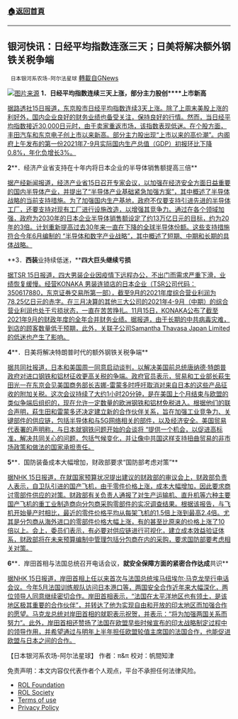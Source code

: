 ###  [:house:返回首頁](https://github.com/ourhimalayas/txt)
---


## 银河快讯：日经平均指数连涨三天；日美将解决额外钢铁关税争端
` 日本银河系农场-阿尔法星球` [轉載自GNews](https://gnews.org/zh-hans/1672350/)

![](https://assets.gnews.org/wp-content/uploads/2021/11/cropped_image_l.png)[图片来源](https://english.kyodonews.net/)
**1．日经****平均****指数连续三天上涨，部分****主力股****创****上市新高**

[据路透社15日报道，东京股市日经平均指数连续3天上涨。除了上周末美股上涨的利好外，国内企业良好的财务业绩也备受关注，保持良好的行情。然而，当日经平均指数接近30,000日元时，由于卖家重返市场，该指数表现低迷。在个股方面，丰田汽车和东京电子创上市以来新高。部分主力股出现“上市以来的高价潮”。内阁府上午发布的第一份2021年7-9月实际国内生产总值（GDP）初报环比下降0.8%，年化负增长3%。](https://news.yahoo.co.jp/articles/a10f0d1b35dc42c010a34722f58a67300be7c4a1)

**2****．经济产业省支持在十年内将日本企业的半导体销售额提高三倍**

[据产经新闻报道，经济产业省15日召开专家会议，以加强在经济安全方面日益重要的国内半导体产业，并提出了“半导体产业基础紧急加强方案”，其中概述了半导体战略的当前支持措施。为了加强国内生产基地，政府不仅要支持引进先进的半导体工厂，还要支持对现有工厂进行设施改造，以增强其竞争力。通过在各个领域加强，政府为2030年的日本企业半导体销售额设定了约13万亿日元的目标，约为20年的3倍。计划重新提高过去30年来一直在下降的全球半导体份额。这些支持措施符合今年6月编制的 “半导体和数字产业战略”，其中概述了短期、中期和长期的具体战略。](https://news.yahoo.co.jp/articles/043a77e2f8ee14d93672daa046ab5230d1bd2d95)

**3．****西装****业持续低迷，****四大巨头继续亏损**

[据TSR 15日报道，四大男装企业因疫情下远程办公，不出门而需求严重下滑，业绩恢复缓慢。经营KONAKA 男装连锁店的日本企业（TSR公司代码：350617880，东京证券交易所第一部），截至9月的2021年度综合营业利润为78.25亿日元的赤字。在三月决算的其他三大公司的2021年4-9月（中期）的综合营业利润也处于亏损状态，一直在苦苦挣扎。11月15日，KONAKA公布了截至2021年9月的财政年度的全年合并财务业绩。据报道，由于长期的中共病毒灾难，到店的顾客数量低于预期，此外，关联子公司Samantha Thavasa Japan Limited的低迷也产生了影响。](https://news.yahoo.co.jp/articles/bf336e0faf57ef520a7e88bec0d66dae308b5013)

**4****．日美将解决特朗普时代的额外钢铁关税争端**

[据共同社报道，日本和美国周一同意启动谈判，以解决美国前总统唐纳德·特朗普政府对进口钢铁和铝材征收更高关税的争端。政府官员表示，贸易和工业部长萩生田光一在东京会见美国商务部长吉娜-雷蒙多时呼吁取消对来自日本的这些产品征收的附加关税。这次会议持续了大约1小时20分钟，是在美国上个月结束与欧盟的类似争端后组织的，现在允许一定数量的欧洲钢铁和铝材免税进入。根据他们的联合声明，萩生田和雷蒙多还决定建立新的合作伙伴关系，旨在加强工业竞争力、关键部件的供应链，包括半导体和与5G网络相关的部件，以及经济安全。美国贸易代表署的声明称，与日本就钢铁问题开始的会谈将 “提供一个机会，以促进高标准，解决共同关心的问题，包括气候变化，并让像中共国这样支持扭曲贸易的非市场政策和做法的国家承担责任。](https://english.kyodonews.net/news/2021/11/69dd4730ec3b-japan-us-ministers-meet-over-steel-aluminum-tariffs.html)

**5****．国防装备成本大幅增加，财政部要求“国防部考虑对策”**

[据NHK 15日报道，在就国家预算状况提出建议的财政部的审议会上，财政部负责人表示，自卫队引进的国产飞机，由于零件价格上涨，成本大幅增加，因此要求商讨零部件供应的对策。财政部有关负责人通报了对生产运输机、直升机等六种主要国产飞机的重工业制造商向分包商采购零部件的实况调查结果。根据该报告，与飞机开始量产时相比，最近的零件价格平均从每架飞机的1.5倍上涨到最高2.4倍。尤其是分包商从海外进口的零部件价格大幅上涨，有的甚至比原来的价格上涨了10倍以上。会上，委员们表示，有必要对供应链进行可视化，建立成本效益验证体系，财政部将在未来预算编制中管理包括分包商在内的采购，要求国防部要考虑相关对策。](https://www3.nhk.or.jp/news/html/20211115/k10013348821000.html?utm_int=news-business_contents_news-main_001)

**6****．岸田首相与法国总统召开电话会议，****就安全保障方面的紧密合作达成****共识**

[据NHK 15日报道，岸田首相上任以来首次与法国总统埃马纽埃尔·马克龙举行电话会议。今年5月法国训练舰队访问日本港口等，两国安全合作近年来大幅深化，两位领导人同意继续密切合作。岸田首相表示，“法国在太平洋地区也有领土，是该地区极其重要的合作伙伴”，并转达了他为实现自由和开放的印太地区而加强合作的愿望。马克龙总统对岸田首相的就职表示祝贺，并表示：“将为加强两国关系而努力”。此外，岸田首相还赞扬了法国在欧盟早些时候宣布的印太战略制定过程中的领导作用，并希望通过与明年上半年担任欧盟轮值主席国的法国合作，也能促进欧盟与日本之间的合作。](https://www3.nhk.or.jp/news/html/20211115/k10013349021000.html?utm_int=news-politics_contents_list-items_001)

【日本银河系农场-阿尔法星球】
作者：π&π
校对：帆間知津

 

免责声明：本文内容仅代表作者个人观点，平台不承担任何法律风险。

- [ROL Foundation](https://rolfoundation.org/)
- [ROL Society](https://rolsociety.org/)
- [Terms of use](https://gnews.org/terms-of-use-3/)
- [Privacy Policy](https://gnews.org/privacy-policy/)
